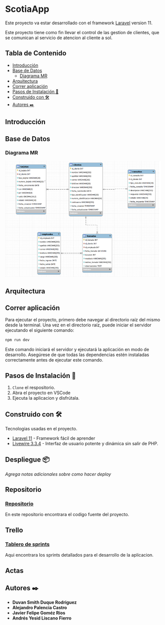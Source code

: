 # ScotiaApp

Este proyecto va estar desarrollado con el framework [Laravel](https://laravel.com/) version 11.

Este proyecto tiene como fin llevar el control de las gestion de clientes, que se comunican al servicio de atencion al cliente a sol.

## Tabla de Contenido

* [Introducción](#id1)
* [Base de Datos](#id2)
    * [Diagrama MR](#id3)
* [Arquitectura](#id4)
* [Correr aplicación](#id5)
* [Pasos de Instalación 🚀](#id1)
* [Construido con 🛠️](#id3)
* [Autores ✒️](#id3)

## Introducción
## Base de Datos
### Diagrama MR

![Modelo relacional de la base de datos](/Documents/MR.png)

## Arquitectura 
## Correr aplicación

Para ejecutar el proyecto, primero debe navegar al directorio raíz del mismo desde la terminal. Una vez en el directorio raíz, puede iniciar el servidor ejecutando el siguiente comando:
```js
npm run dev
```
Este comando iniciará el servidor y ejecutará la aplicación en modo de desarrollo. Asegúrese de que todas las dependencias estén instaladas correctamente antes de ejecutar este comando.

## Pasos de Instalación 🚀<a name="id1"></a>

1. `Clone` el respositorio.
2. Abra el proyecto en VSCode
3. Ejecuta la aplicacion y disfrútala.

## Construido con 🛠️<a name="id2"></a>

Tecnologias usadas en el proyecto.

* [Laravel 11](https://laravel.com/) - Framework fácil de aprender
* [Livewire 3.3.4](https://livewire.laravel.com/) - Interfaz de usuario potente y dinámica sin salir de PHP.

## Despliegue 📦

_Agrega notas adicionales sobre como hacer deploy_

## Repositorio

### [Repositorio](https://github.com/JuanZam21/ClientCenter_FrontEnd)
En este repositorio encontrara el codigo fuente del proyecto.

## Trello

### [Tablero de sprints](https://trello.com/b/JtTxnsyf/sistemas-distribuidos)

Aqui encontrara los sprints detallados para el desarrollo de la aplicacion. 

## Actas

## Autores ✒️<a name="id3"></a>


* **Duvan Smith Duque Rodriguez**
* **Alejandro Palencia Castro**
* **Javier Felipe Goméz Ríos**
* **Andrés Yesid Liscano Fierro**